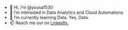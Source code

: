 - 👋 Hi, I’m @yousaf530
- 👀 I’m interested in Data Analytics and Cloud Automations
- 🌱 I’m currently learning Data. Yes, Data. 
- 📫 Reach me out on <a href="https://www.linkedin.com/in/yousaf530/" target='_blank'> LinkedIn. </a>

<!---
yousaff2022skipq/yousaff2022skipq is a ✨ special ✨ repository because its `README.md` (this file) appears on your GitHub profile.
You can click the Preview link to take a look at your changes.
--->
